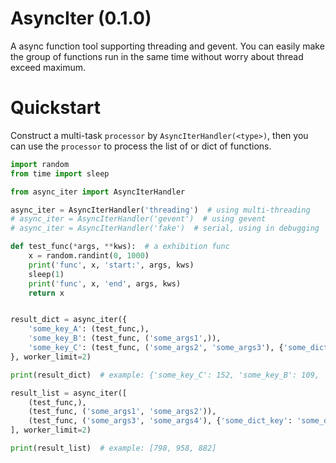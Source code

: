 # AsyncIter (0.1.0)  

A async function tool supporting threading and gevent.
You can easily make the group of functions run in the same time without worry about 
thread exceed maximum.

# Quickstart
Construct a multi-task `processor` by `AsyncIterHandler(<type>)`, then you can use the `processor`
to process the list of or dict of functions.

```python
import random
from time import sleep

from async_iter import AsyncIterHandler

async_iter = AsyncIterHandler('threading')  # using multi-threading
# async_iter = AsyncIterHandler('gevent')  # using gevent
# async_iter = AsyncIterHandler('fake')  # serial, using in debugging

def test_func(*args, **kws):  # a exhibition func
    x = random.randint(0, 1000)
    print('func', x, 'start:', args, kws)
    sleep(1)
    print('func', x, 'end', args, kws)
    return x


result_dict = async_iter({
    'some_key_A': (test_func,),
    'some_key_B': (test_func, ('some_args1',)),
    'some_key_C': (test_func, ('some_args2', 'some_args3'), {'some_dict_key': 'some_dict_value'}),
}, worker_limit=2)

print(result_dict)  # example: {'some_key_C': 152, 'some_key_B': 109, 'some_key_A': 497}

result_list = async_iter([
    (test_func,),
    (test_func, ('some_args1', 'some_args2')),
    (test_func, ('some_args3', 'some_args4'), {'some_dict_key': 'some_dict_value'}),
], worker_limit=2)

print(result_list)  # example: [798, 958, 882]
```
